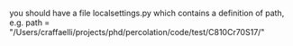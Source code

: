 
you should have a file localsettings.py which contains a definition of path, e.g.
path = "/Users/craffaelli/projects/phd/percolation/code/test/C810Cr70S17/"


